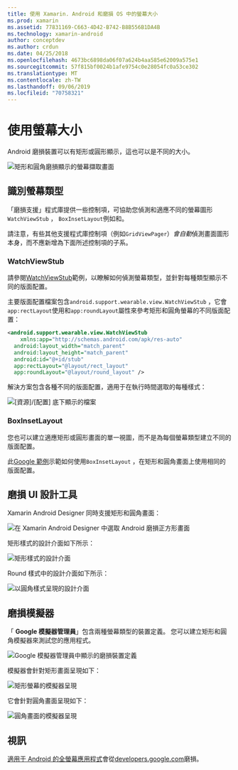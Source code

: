 ```yaml
---
title: 使用 Xamarin. Android 和磨損 OS 中的螢幕大小
ms.prod: xamarin
ms.assetid: 77831169-C663-4D42-B742-B8B556B1DA4B
ms.technology: xamarin-android
author: conceptdev
ms.author: crdun
ms.date: 04/25/2018
ms.openlocfilehash: 4673bc6898da06f07a624b4aa585e62009a575e1
ms.sourcegitcommit: 57f815bf0024b1afe9754c0e28054fc0a53ce302
ms.translationtype: MT
ms.contentlocale: zh-TW
ms.lasthandoff: 09/06/2019
ms.locfileid: "70758321"
---
```

# <a name="working-with-screen-sizes"></a>使用螢幕大小

Android 磨損裝置可以有矩形或圓形顯示，這也可以是不同的大小。

![矩形和圓角磨損顯示的螢幕擷取畫面](screen-sizes-images/moyeu-wear.png)

## <a name="identifying-screen-type"></a>識別螢幕類型

「磨損支援」程式庫提供一些控制項，可協助您偵測和適應不同的螢幕圖形`WatchViewStub` ， `BoxInsetLayout`例如和。

請注意，有些其他支援程式庫控制項（例如`GridViewPager`）*會自動*偵測畫面圖形本身，而不應新增為下面所述控制項的子系。

### <a name="watchviewstub"></a>WatchViewStub

請參閱[WatchViewStub](https://docs.microsoft.com/samples/xamarin/monodroid-samples/wear-watchviewstub)範例，以瞭解如何偵測螢幕類型，並針對每種類型顯示不同的版面配置。

主要版面配置檔案包含`android.support.wearable.view.WatchViewStub` ，它會`app:rectLayout`使用和`app:roundLayout`屬性來參考矩形和圓角螢幕的不同版面配置：

```xml
<android.support.wearable.view.WatchViewStub
    xmlns:app="http://schemas.android.com/apk/res-auto"
  android:layout_width="match_parent"
  android:layout_height="match_parent"
  android:id="@+id/stub"
  app:rectLayout="@layout/rect_layout"
  app:roundLayout="@layout/round_layout" />
```

解決方案包含各種不同的版面配置，適用于在執行時間選取的每種樣式：

![[資源]/[配置] 底下顯示的檔案](screen-sizes-images/solution.png)

### <a name="boxinsetlayout"></a>BoxInsetLayout

您也可以建立適應矩形或圓形畫面的單一視圖，而不是為每個螢幕類型建立不同的版面配置。

此[Google 範例](https://developer.android.com/training/wearables/ui/layouts.html#same-layout)示範如何使用`BoxInsetLayout` ，在矩形和圓角畫面上使用相同的版面配置。

## <a name="wear-ui-designer"></a>磨損 UI 設計工具

Xamarin Android Designer 同時支援矩形和圓角畫面：

![在 Xamarin Android Designer 中選取 Android 磨損正方形畫面](screen-sizes-images/design-screen-type.png)

矩形樣式的設計介面如下所示：

![矩形樣式的設計介面](screen-sizes-images/design-rect.png) 

Round 樣式中的設計介面如下所示：

![以圓角樣式呈現的設計介面](screen-sizes-images/design-round.png)

## <a name="wear-simulator"></a>磨損模擬器

「 **Google 模擬器管理員**」包含兩種螢幕類型的裝置定義。 您可以建立矩形和圓角模擬器來測試您的應用程式。

![Google 模擬器管理員中顯示的磨損裝置定義](screen-sizes-images/emulator-devices.png)

模擬器會針對矩形畫面呈現如下：

![矩形螢幕的模擬器呈現](screen-sizes-images/recipe-2.png) 

它會針對圓角畫面呈現如下：

![圓角畫面的模擬器呈現](screen-sizes-images/recipe-2-round.png)

## <a name="video"></a>視訊

[適用于 Android 的全螢幕應用程式](https://www.youtube.com/watch?v=naf_WbtFAlY)會從[developers.google.com](https://www.youtube.com/channel/UC_x5XG1OV2P6uZZ5FSM9Ttw)磨損。
